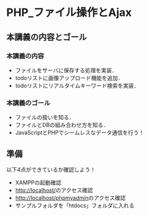 # PHP_ファイル操作とAjax

## 本講義の内容とゴール

### 本講義の内容

- ファイルをサーバに保存する処理を実装．
- todoリストに画像アップロード機能を追加．
- todoリストにリアルタイムキーワード検索を実装．

### 本講義のゴール

- ファイルの扱いを知る．
- ファイルとDBの組み合わせ方を知る．
- JavaScriptとPHPでシームレスなデータ通信を行う！


## 準備

以下4点ができているか確認しよう！

- XAMPPの起動確認
- [http://localhost/](http://localhost/)のアクセス確認
- [http://localhost/phpmyadmin](http://localhost/phpmyadmin)のアクセス確認
- サンプルフォルダを「htdocs」フォルダに入れる
